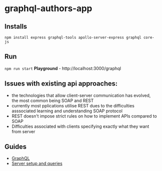 # graphql-authors-app

## Installs
```
npm install express graphql-tools apollo-server-express graphql core-js
```

## Run
`npm run start`
**Playground** - http://localhost:3000/graphql

## Issues with existing api approaches:
- the technologies that allow client-server communication has evolved, the most common being SOAP and REST
- currently most pplications utilise REST dues to the difficulties asssociated learning and understanding SOAP protocol
- REST doesn't impose strict rules on how to implement APIs compared to SOAP
- Difficulties associated with clients specifying exactly what they want from server

## Guides
- [GraphQL](guides/graphql.md)
- [Server setup and queries](guides/serverSetup.md)
